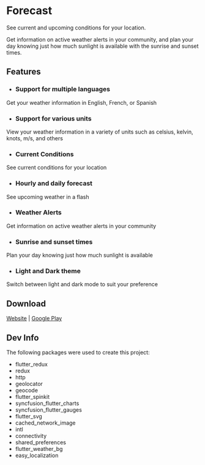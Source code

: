 # Forecast

See current and upcoming conditions for your location.

Get information on active weather alerts in your community, and plan your day knowing just how much sunlight is available with the sunrise and sunset times.

## Features

- ### Support for multiple languages

Get your weather information in English, French, or Spanish

- ### Support for various units

View your weather information in a variety of units such as celsius, kelvin, knots, m/s, and others

- ### Current Conditions

See current conditions for your location

- ### Hourly and daily forecast

See upcoming weather in a flash

- ### Weather Alerts

Get information on active weather alerts in your community

- ### Sunrise and sunset times

Plan your day knowing just how much sunlight is available

- ### Light and Dark theme

Switch between light and dark mode to suit your preference

## Download

[Website](https://forecast.robjvan.ca) | [Google Play](https://play.google.com/store/apps/details?id=ca.robjvan.fancy_weather)

## Dev Info

The following packages were used to create this project:
- flutter_redux
- redux
- http
- geolocator
- geocode
- flutter_spinkit
- syncfusion_flutter_charts
- syncfusion_flutter_gauges
- flutter_svg
- cached_network_image
- intl
- connectivity
- shared_preferences
- flutter_weather_bg
- easy_localization
